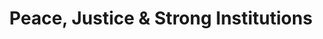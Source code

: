 ---
type: topic
title: Peace, Justice & Strong Institutions
description: Inclusive societies, strong institutions & access to justice
imageSource: https://www.un.org/sustainabledevelopment/wp-content/uploads/2018/05/E_SDG-goals_icons-individual-rgb-16.png
weight: 16
tags: ['peace, love, and happiness']
---